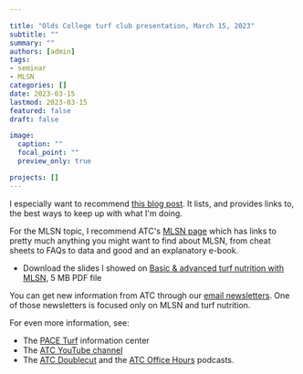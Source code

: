 ```yaml
---

title: "Olds College turf club presentation, March 15, 2023"
subtitle: ""
summary: ""
authors: [admin]
tags: 
- seminar
- MLSN
categories: []
date: 2023-03-15
lastmod: 2023-03-15
featured: false
draft: false

image:
  caption: ""
  focal_point: ""
  preview_only: true

projects: []
---
```


I especially want to recommend [this blog post](https://www.asianturfgrass.com/post/whats-the-best-way-to-keep-up/). It lists, and provides links to, the best ways to keep up with what I'm doing.

For the MLSN topic, I recommend ATC's [MLSN page](https://www.asianturfgrass.com/mlsn/) which has links to pretty much anything you might want to find about MLSN, from cheat sheets to FAQs to data and good and an explanatory e-book.

* Download the slides I showed on [Basic & advanced turf nutrition with MLSN](olds-mlsn-2023.pdf), 5 MB PDF file

You can get new information from ATC through our [email newsletters](https://subscribepage.com/atc_newsletters). One of those newsletters is focused only on MLSN and turf nutrition.

For even more information, see:

* The [PACE Turf](https://www.paceturf.org/) information center
* The [ATC YouTube channel](https://www.youtube.com/asianturfgrasscenter)
* The [ATC Doublecut](https://atc-doublecut.transistor.fm/) and the [ATC Office Hours](https://atc-office-hours.transistor.fm/) podcasts.


